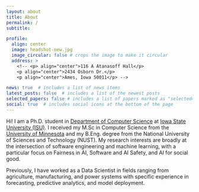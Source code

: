 ```yaml
---
layout: about
title: About
permalink: /
subtitle:

profile:
  align: center
  image: headshot-new.jpg
  image_circular: false # crops the image to make it circular
  address: >
    <!-- <p> align="center">116 A Atanasoff Hall</p>
    <p align="center">2434 Osborn Dr.</p>
    <p align="center">Ames, Iowa 50011</p> -->

news: true  # includes a list of news items
latest_posts: false  # includes a list of the newest posts
selected_papers: false # includes a list of papers marked as "selected={true}"
social: true  # includes social icons at the bottom of the page
---
```


Hi! I am a Ph.D. student in [Department of Computer Science](https://www.cs.iastate.edu/) at [Iowa State University (ISU)](https://www.iastate.edu/). I received my M.Sc in Computer Science from the [University of Minnesota](https://www.d.umn.edu/) and my B.Eng. degree from the National University of Sciences and Technology (NUST). My research interests are broadly at the intersection of software engineering and machine learning, with a particular focus on Fairness in AI, Software and AI Safety, and AI for social good. 

Previously, I have worked as a Data Scientist in fields ranging from agriculture, manufacturing, and power systems with specific experience in forecasting, predictive analytics, and model deployment.

